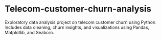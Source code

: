 # Telecom-customer-churn-analysis
 Exploratory data analysis project on telecom customer churn using Python. Includes data cleaning, churn insights, and visualizations using Pandas, Matplotlib, and Seaborn.
